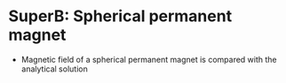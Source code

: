 # SuperB: Spherical permanent magnet
* Magnetic field of a spherical permanent magnet is compared with the analytical solution